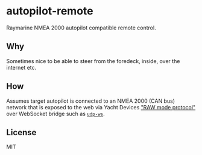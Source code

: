 # autopilot-remote
Raymarine NMEA 2000 autopilot compatible remote control.

## Why
Sometimes nice to be able to steer from the foredeck, inside, over the internet etc.

## How
Assumes target autopilot is connected to an NMEA 2000 (CAN bus) network that is exposed to the web via Yacht Devices ["RAW mode protocol"](https://www.yachtd.com/downloads/ydnu02.pdf#page=56) over WebSocket bridge such as [`udp-ws`](https://github.com/jessetane/udp-ws).

## License
MIT
